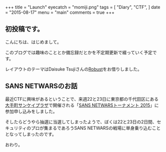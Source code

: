 +++
title = "Launch"
eyecatch = "momiji.png"
tags = [
    "Diary",
    "CTF",
]
date = "2015-08-17"
menu = "main"
comments = true
+++

## 初投稿です。

こんにちは、はじめまして。

このブログでは趣味のこととか備忘録だとかを不定期更新で綴っていく予定です。

レイアウトのテーマはDaisuke Tsujiさんの[Robust](https://github.com/dim0627/hugo_theme_robust "Robust")をお借りしました。

## SANS NETWARSのお話

最近CTFに興味があるということで、来週22と23日に東京都の千代田区にある[大手町サンケイプラザ](http://www.s-plaza.com/access/index.html "s-plaza")で開催される「[SANS NETWARSトーナメント 2015](http://www.nri-secure.co.jp/event/2015/netwars.html "sans-netwars15")」に参加申し込みをしました。

そしたらどうやら抽選に当選してしまったようで、ぼくは22と23日の2日間、セキュリティのプロが集まるであろうSANS NETWARSの戦場に単身乗り込むこととなってしまったのです。

おわり。
